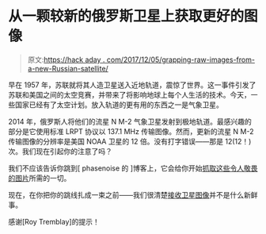 # 从一颗较新的俄罗斯卫星上获取更好的图像

> 原文:[https://hack aday . com/2017/12/05/grapping-raw-images-from-a-new-Russian-satellite/](https://hackaday.com/2017/12/05/grabbing-raw-images-from-a-new-russian-satellite/)

早在 1957 年，苏联就将其人造卫星送入近地轨道，震惊了世界。这一事件引发了苏联和美国之间的太空竞赛，并带来了将影响地球上每个人生活的技术。今天，一些国家已经有了太空计划。放入轨道的更有用的东西之一是气象卫星。

2014 年，俄罗斯人将他们的流星 N M-2 气象卫星发射到极地轨道。最感兴趣的部分是它使用标准 LRPT 协议以 137.1 MHz 传输图像。然而，更新的流星 N M-2 传输图像的分辨率是美国 NOAA 卫星的 12 倍。没有打字错误——那是 12(12！)次。我们现在引起你的注意了吗？

我们不应该告诉你跳到[ phasenoise 的 ]博客上，它会给你开始[抓取这些令人敬畏的图片](http://phasenoise.livejournal.com/2017/12/04/2245.html)所需的一切。

现在，在你把你的跳线扎成一束之前——我们很清楚[接收卫星图像](https://hackaday.com/2011/10/20/grab-your-own-images-from-noaa-weather-satellites/)并不是什么新鲜事。

感谢[Roy Tremblay]的提示！
